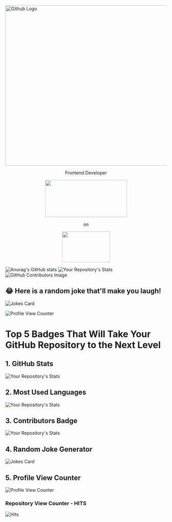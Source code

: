 <img src="https://user-images.githubusercontent.com/86276089/139567519-cdd4b09f-8082-4205-8353-0dbdeea16dff.png" width="1056" height="500" align="center" title="Github Logo">



  <p align="center" height = 126px>  Frontend Developer </p>
  
  <p align="center">
  <img width="256" height="116" src="https://res.cloudinary.com/practicaldev/image/fetch/s--a6QQg4wP--/c_imagga_scale,f_auto,fl_progressive,h_900,q_auto,w_1600/https://dev-to-uploads.s3.amazonaws.com/i/4q95mlbs4tzvi4gwm692.png">
</p>


  <p align="center" height = 126px>  on </p>                
                                                       
<p align="center">
  <img width="150" height="96" src="https://user-images.githubusercontent.com/86276089/138789757-34f2e4db-3fc8-46b2-b8c5-961dc09cd2fb.png">
</p>
  
![Anurag's GitHub stats](https://github-readme-stats.vercel.app/api?username=SusanaLab&show_icons=true&theme=tokyonight)
![Your Repository's Stats](https://github-readme-stats.vercel.app/api/top-langs/?username=SusanaLab&theme=blue-green)
![GitHub Contributors Image](https://contrib.rocks/image?repo=Your_GitHub_Username/SusanaLab)
## 😂 Here is a random joke that'll make you laugh!
![Jokes Card](https://readme-jokes.vercel.app/api)

![Profile View Counter](https://komarev.com/ghpvc/?username=SusanaLab)
# Top 5 Badges That Will Take Your GitHub Repository to the Next Level
## 1. GitHub Stats
![Your Repository's Stats](https://github-readme-stats.vercel.app/api?username=SusanaLab&show_icons=true)
## 2. Most Used Languages
![Your Repository's Stats](https://github-readme-stats.vercel.app/api/top-langs/?username=SusanaLab&theme=blue-green)
## 3. Contributors Badge
![Your Repository's Stats](https://contrib.rocks/image?repo=SusanaLab/Python)
## 4. Random Joke Generator
![Jokes Card](https://readme-jokes.vercel.app/api)
## 5. Profile View Counter
![Profile View Counter](https://komarev.com/ghpvc/?username=SusanaLab)
### Repository View Counter - HITS
![Hits](https://hitcounter.pythonanywhere.com/count/tag.svg?url=https://github.com/SusanaLab)




